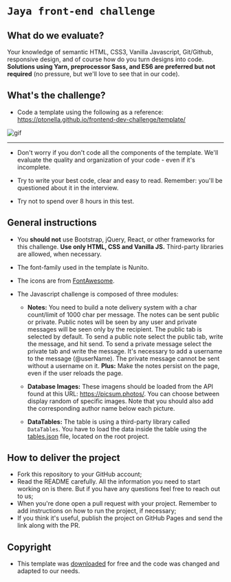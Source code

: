 # `Jaya front-end challenge`

## What do we evaluate?
Your knowledge of semantic HTML, CSS3, Vanilla Javascript, Git/Github, responsive design, and of course how do you turn designs into code. **Solutions using Yarn, preprocessor Sass, and ES6 are preferred but not required** (no pressure, but we'll love to see that in our code).

## What's the challenge?
- Code a template using the following as a reference: https://ptonella.github.io/frontend-dev-challenge/template/

![gif](http://g.recordit.co/Bn2k4PEcmS.gif)

***

- Don't worry if you don't code all the components of the template. We'll evaluate the quality and organization of your code - even if it's incomplete.

- Try to write your best code, clear and easy to read. Remember: you'll be questioned about it in the interview.

- Try not to spend over 8 hours in this test.


## General instructions

- You **should not** use Bootstrap, jQuery, React, or other frameworks for this challenge. **Use only HTML, CSS and Vanilla JS.** Third-party libraries are allowed, when necessary.

- The font-family used in the template is Nunito.

- The icons are from [FontAwesome](https://fontawesome.com/).

- The Javascript challenge is composed of three modules:

  - **Notes:** You need to build a note delivery system with a char count/limit of 1000 char per message. The notes can be sent public or private. Public notes will be seen by any user and private messages will be seen only by the recipient. The public tab is selected by default. To send a public note select the public tab, write the message, and hit send. To send a private message select the private tab and write the message. It's necessary to add a username to the message (@userName). The private message cannot be sent without a username on it.
  **Plus:** Make the notes persist on the page, even if the user reloads the page.

  - **Database Images:** These imagens should be loaded from the API found at this URL: https://picsum.photos/. You can choose between display random of specific images. Note that you should also add the corresponding author name below each picture.

  - **DataTables:** The table is using a third-party library called `DataTables`. You have to load the data inside the table using the [tables.json](https://github.com/ptonella/frontend-dev-challenge/blob/master/tables.json) file, located on the root project.


## How to deliver the project

- Fork this repository to your GitHub account;
- Read the README carefully. All the information you need to start working on is there. But if you have any questions feel free to reach out to us;
- When you're done open a pull request with your project. Remember to add instructions on how to run the project, if necessary;
- If you think it's useful, publish the project on GitHub Pages and send the link along with the PR.


## Copyright

- This template was [downloaded](https://github.com/StartBootstrap/startbootstrap-sb-admin-2) for free and the code was changed and adapted to our needs.
